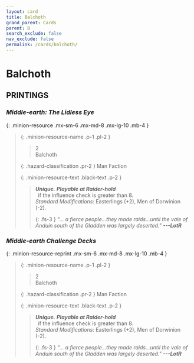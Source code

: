 ```yaml
---
layout: card
title: Balchoth
grand_parent: Cards
parent: B
search_exclude: false
nav_exclude: false
permalink: /cards/balchoth/
---
```


# Balchoth


## PRINTINGS


### _Middle-earth: The Lidless Eye_

{: .minion-resource .mx-sm-6 .mx-md-8 .mx-lg-10 .mb-4 }
> {: .minion-resource-name .p-1 .pl-2 }
> > <div class="hazard-mp">2</div>
> > <div class="card-name">Balchoth</div>
>
> {: .hazard-classification .pr-2 }
> Man Faction
>
> {: .minion-resource-text .black-text .p-2 }
> > _**Unique.**_ ***Playable at Raider-hold*** <br>&ensp;if the influence check is greater than 8.  <br>_Standard Modifications:_ Easterlings (+2), Men of Dorwinion (-2). 
> > 
> > {: .fs-3 } 
> > _“... a fierce people...they made raids...until the vale of Anduin south of the Gladden was largely deserted."_ ***---&#65279;LotR*** 
> 

### _Middle-earth Challenge Decks_

{: .minion-resource-reprint .mx-sm-6 .mx-md-8 .mx-lg-10 .mb-4 }
> {: .minion-resource-name .p-1 .pl-2 }
> > <div class="hazard-mp">2</div>
> > <div class="card-name">Balchoth</div>
>
> {: .hazard-classification .pr-2 }
> Man Faction
>
> {: .minion-resource-text .black-text .p-2 }
> > _**Unique.**_ ***Playable at Raider-hold*** <br>&ensp;if the influence check is greater than 8.  <br>_Standard Modifications:_ Easterlings (+2), Men of Dorwinion (-2). 
> > 
> > {: .fs-3 } 
> > _“... a fierce people...they made raids...until the vale of Anduin south of the Gladden was largely deserted."_ ***---&#65279;LotR*** 
> 
